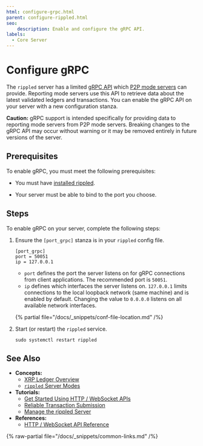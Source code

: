 ```yaml
---
html: configure-grpc.html
parent: configure-rippled.html
seo:
    description: Enable and configure the gRPC API.
labels:
  - Core Server
---
```

# Configure gRPC

The `rippled` server has a limited [gRPC API](https://grpc.io/) which [P2P mode servers](../../concepts/networks-and-servers/rippled-server-modes.md) can provide. Reporting mode servers use this API to retrieve data about the latest validated ledgers and transactions. You can enable the gRPC API on your server with a new configuration stanza.

**Caution:** gRPC support is intended specifically for providing data to reporting mode servers from P2P mode servers. Breaking changes to the gRPC API may occur without warning or it may be removed entirely in future versions of the server.

## Prerequisites

To enable gRPC, you must meet the following prerequisites:

- You must have [installed rippled](../installation/index.md).

- Your server must be able to bind to the port you choose.

## Steps

To enable gRPC on your server, complete the following steps:

1. Ensure the `[port_grpc]` stanza is in your `rippled` config file.

    ```
    [port_grpc]
    port = 50051
    ip = 127.0.0.1
    ```

    - `port` defines the port the server listens on for gRPC connections from client applications. The recommended port is `50051`.
    - `ip` defines which interfaces the server listens on. `127.0.0.1` limits connections to the local loopback network (same machine) and is enabled by default. Changing the value to `0.0.0.0` listens on all available network interfaces.

    {% partial file="/docs/_snippets/conf-file-location.md" /%}

2. Start (or restart) the `rippled` service.

    ```
    sudo systemctl restart rippled
    ```

## See Also

- **Concepts:**
    - [XRP Ledger Overview](/about/)
    - [`rippled` Server Modes](../../concepts/networks-and-servers/rippled-server-modes.md)
- **Tutorials:**
    - [Get Started Using HTTP / WebSocket APIs](../../tutorials/http-websocket-apis/build-apps/get-started.md)
    - [Reliable Transaction Submission](../../concepts/transactions/reliable-transaction-submission.md)
    - [Manage the rippled Server](../installation/install-rippled-on-ubuntu.md)
- **References:**
    - [HTTP / WebSocket API Reference](../../references/http-websocket-apis/index.md)

{% raw-partial file="/docs/_snippets/common-links.md" /%}
